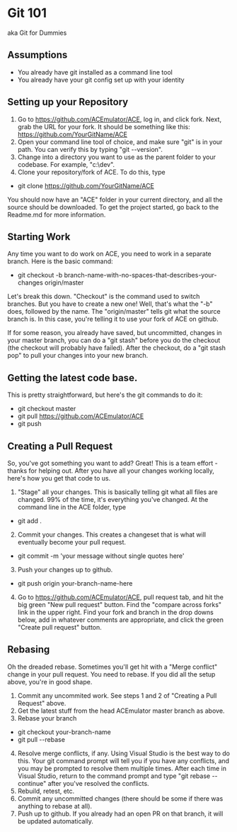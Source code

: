 # Git 101 
aka Git for Dummies

## Assumptions 
* You already have git installed as a command line tool
* You already have your git config set up with your identity

## Setting up your Repository
1. Go to https://github.com/ACEmulator/ACE, log in, and click fork.  Next, grab the URL for your fork.  It should be something like this: https://github.com/YourGitName/ACE
2. Open your command line tool of choice, and make sure "git" is in your path.  You can verify this by typing "git --version".
3. Change into a directory you want to use as the parent folder to your codebase.  For example, "c:\dev".
4. Clone your repository/fork of ACE.  To do this, type
* git clone https://github.com/YourGitName/ACE

You should now have an "ACE" folder in your current directory, and all the source should be downloaded.  To get the project started, go back to the Readme.md for more information.

## Starting Work
Any time you want to do work on ACE, you need to work in a separate branch.  Here is the basic command:
* git checkout -b branch-name-with-no-spaces-that-describes-your-changes origin/master

Let's break this down.  "Checkout" is the command used to switch branches.  But you have to create a new one!  Well, that's what the "-b" does, followed by the name.  The "origin/master" tells git what the source branch is.  In this case, you're telling it to use your fork of ACE on github.

If for some reason, you already have saved, but uncommitted, changes in your master branch, you can do a "git stash" before you do the checkout (the checkout will probably have failed).  After the checkout, do a "git stash pop" to pull your changes into your new branch.

## Getting the latest code base.
This is pretty straightforward, but here's the git commands to do it:
* git checkout master
* git pull https://github.com/ACEmulator/ACE
* git push

## Creating a Pull Request
So, you've got something you want to add?  Great!  This is a team effort - thanks for helping out.  After you have all your changes working locally, here's how you get that code to us.
1. "Stage" all your changes.  This is basically telling git what all files are changed.  99% of the time, it's everything you've changed.  At the command line in the ACE folder, type
* git add .
2. Commit your changes.  This creates a changeset that is what will eventually become your pull request.
* git commit -m 'your message without single quotes here'
3. Push your changes up to github.
* git push origin your-branch-name-here
4. Go to https://github.com/ACEmulator/ACE, pull request tab, and hit the big green "New pull request" button.  Find the "compare across forks" link in the upper right.  Find your fork and branch in the drop downs below, add in whatever comments are appropriate, and click the green "Create pull request" button.

## Rebasing ##
Oh the dreaded rebase.  Sometimes you'll get hit with a "Merge conflict" change in your pull request.  You need to rebase.  If you did all the setup above, you're in good shape.
1. Commit any uncommited work.  See steps 1 and 2 of "Creating a Pull Request" above.
2. Get the latest stuff from the head ACEmulator master branch as above.
3. Rebase your branch
* git checkout your-branch-name
* git pull --rebase
4. Resolve merge conflicts, if any.  Using Visual Studio is the best way to do this.  Your git command prompt will tell you if you have any conflicts, and you may be prompted to resolve them multiple times.  After each time in Visual Studio, return to the command prompt and type "git rebase --continue" after you've resolved the conflicts.
5. Rebuild, retest, etc.
6. Commit any uncommitted changes (there should be some if there was anything to rebase at all).
7. Push up to github.  If you already had an open PR on that branch, it will be updated automatically.

